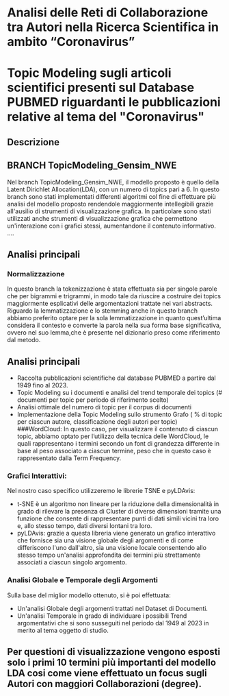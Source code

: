 # Analisi delle Reti di Collaborazione tra Autori nella Ricerca Scientifica in ambito “Coronavirus” #
# Topic Modeling sugli articoli scientifici presenti sul Database PUBMED riguardanti le pubblicazioni relative al tema del "Coronavirus" #
## Descrizione
##  BRANCH TopicModeling_Gensim_NWE
Nel branch TopicModeling_Gensim_NWE, il modello proposto è quello della Latent Dirichlet Allocation(LDA), con un numero di topics pari a 6.
In questo branch sono stati implementati differenti algoritmi col fine di effettuare più analisi del modello proposto rendendole maggiormente
intellegibili grazie all'ausilio di strumenti di visualizzazione grafica.
In particolare sono stati utilizzati anche strumenti di visualizzazione grafica che permettono un'interazione con i grafici stessi, aumentandone il contenuto informativo.
....
 ## Analisi principali
### Normalizzazione
In questo branch la tokenizzazione è stata effettuata sia per singole parole che per bigrammi e trigrammi, in modo tale da riuscire a costruire dei topics maggiormente esplicativi delle argomentazioni trattate nei vari abstracts.
Riguardo la lemmatizzazione e lo stemming anche in questo branch abbiamo preferito optare per la sola lemmatizzazione in quanto quest’ultima considera il contesto e converte la parola nella sua forma base significativa, ovvero nel suo lemma,che è presente nel dizionario preso come riferimento dal metodo.
## Analisi principali
 * Raccolta pubblicazioni scientifiche dal database PUBMED a partire dal 1949 fino al 2023.
 * Topic Modeling su i documenti e analisi del trend temporale dei topics (# documenti per topic per periodo di riferimento scelto)
 * Analisi ottimale del numero di topic per il corpus di documenti
 * Implementazione della Topic Modeling sullo strumento Grafo ( % di topic per ciascun autore, classificazione degli autori per topic)
 ###WordCloud:
In questo caso, per visualizzare il contenuto di ciascun topic, abbiamo optato per l’utilizzo della tecnica delle WordCloud, le quali rappresentano i termini secondo un font di grandezza differente in base al peso associato a ciascun termine, peso che in questo caso è rappresentato dalla Term Frequency.

### Grafici Interattivi:
Nel nostro caso specifico utilizzeremo le librerie TSNE e pyLDAvis:
 * t-SNE è un algoritmo non lineare per la riduzione della dimensionalità in grado di rilevare la presenza di Cluster di diverse dimensioni tramite una funzione che consente di rappresentare punti di dati simili vicini tra loro e, allo stesso tempo, dati diversi lontani tra loro.
 * pyLDAvis: grazie a questa libreria viene generato un grafico interattivo che fornisce sia una visione globale degli argomenti e di come differiscono l'uno dall'altro, sia una visione locale consentendo allo stesso tempo un'analisi approfondita dei termini più strettamente associati a ciascun singolo argomento.

### Analisi Globale e Temporale degli Argomenti
Sulla base del miglior modello ottenuto, si è poi effettuata:
* Un'analisi Globale degli argomenti trattati nel Dataset di Documenti. 
* Un'analisi Temporale in grado di individuare i possibili Trend argomentativi che si sono susseguiti nel periodo dal 1949 al 2023 in merito al tema oggetto di studio.

## Per questioni di visualizzazione vengono esposti solo i primi 10 termini più importanti del modello LDA cosi come viene effettuato un focus sugli Autori con maggiori Collaborazioni (degree).